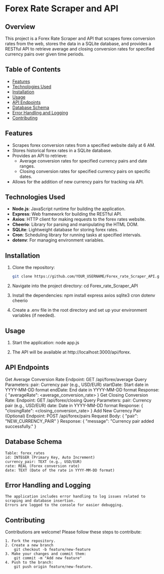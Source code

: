 # Forex Rate Scraper and API

## Overview

This project is a Forex Rate Scraper and API that scrapes forex conversion rates from the web, stores the data in a SQLite database, and provides a RESTful API to retrieve average and closing conversion rates for specified currency pairs over given time periods. 

## Table of Contents

- [Features](#features)
- [Technologies Used](#technologies-used)
- [Installation](#installation)
- [Usage](#usage)
- [API Endpoints](#api-endpoints)
- [Database Schema](#database-schema)
- [Error Handling and Logging](#error-handling-and-logging)
- [Contributing](#contributing)

## Features

- Scrapes forex conversion rates from a specified website daily at 6 AM.
- Stores historical forex rates in a SQLite database.
- Provides an API to retrieve:
  - Average conversion rates for specified currency pairs and date ranges.
  - Closing conversion rates for specified currency pairs on specific dates.
- Allows for the addition of new currency pairs for tracking via API.

## Technologies Used

- **Node.js**: JavaScript runtime for building the application.
- **Express**: Web framework for building the RESTful API.
- **Axios**: HTTP client for making requests to the forex rates website.
- **Cheerio**: Library for parsing and manipulating the HTML DOM.
- **SQLite**: Lightweight database for storing forex rates.
- **Cron**: Scheduling library for running tasks at specified intervals.
- **dotenv**: For managing environment variables.

## Installation

1. Clone the repository:
   ```bash
   git clone https://github.com/YOUR_USERNAME/Forex_rate_Scraper_API.git

2. Navigate into the project directory:
   cd Forex_rate_Scraper_API

3. Install the dependencies:
   npm install express axios sqlite3 cron dotenv cheerio

4. Create a .env file in the root directory and set up your environment variables (if needed).

## Usage

1. Start the application:
   node app.js

2. The API will be available at http://localhost:3000/api/forex.

## API Endpoints

Get Average Conversion Rate
  Endpoint: GET /api/forex/average
  Query Parameters:
    pair: Currency pair (e.g., USD/EUR)
    startDate: Start date in YYYY-MM-DD format
    endDate: End date in YYYY-MM-DD format
  Response:
    {
      "averageRate": <average_conversion_rate>
    }
  Get Closing Conversion Rate:
    Endpoint: GET /api/forex/closing
    Query Parameters:
      pair: Currency pair (e.g., USD/EUR)
      date: Date in YYYY-MM-DD format
  Response:
    {
      "closingRate": <closing_conversion_rate>
    }
  Add New Currency Pair (Optional)
    Endpoint: POST /api/forex/pairs
    Request Body:
      {
        "pair": "NEW_CURRENCY_PAIR"
      }
    Response:
      {
        "message": "Currency pair added successfully."
      }
## Database Schema
    
    Table: forex_rates
    id: INTEGER (Primary Key, Auto Increment)
    currency_pair: TEXT (e.g., USD/EUR)
    rate: REAL (Forex conversion rate)
    date: TEXT (Date of the rate in YYYY-MM-DD format)
## Error Handling and Logging
    
    The application includes error handling to log issues related to scraping and database insertion.
    Errors are logged to the console for easier debugging.
## Contributing
  
  Contributions are welcome! Please follow these steps to contribute:
  
    1. Fork the repository.
    2. Create a new branch
        git checkout -b feature/new-feature
    3. Make your changes and commit them:
        git commit -m "Add new feature"
    4. Push to the branch:
        git push origin feature/new-feature.






